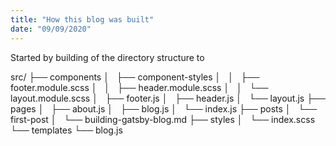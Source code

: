 ```yaml
---
title: "How this blog was built"
date: "09/09/2020"
---
```


Started by building of the directory structure to 

src/
├── components
│   ├── component-styles
│   │   ├── footer.module.scss
│   │   ├── header.module.scss
│   │   └── layout.module.scss
│   ├── footer.js
│   ├── header.js
│   └── layout.js
├── pages
│   ├── about.js
│   ├── blog.js
│   └── index.js
├── posts
│   └── first-post
│       └── building-gatsby-blog.md
├── styles
│   └── index.scss
└── templates
    └── blog.js

[](modified-dir-structure.png)